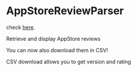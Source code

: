 # AppStoreReviewParser

check [here](https://tomokisun.github.io/AppStoreReviewParser/).

Retrieve and display AppStore reviews

You can now also download them in CSV!

CSV download allows you to get version and rating
